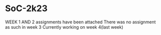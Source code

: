 # SoC-2k23
WEEK 1 AND 2 assignments have been attached
There was no assignment as such in week 3
Currently working on week 4(last week)
